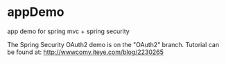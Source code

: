 # appDemo
app demo for spring mvc + spring security

The Spring Security OAuth2 demo is on the "OAuth2" branch. Tutorial can be found at: http://wwwcomy.iteye.com/blog/2230265